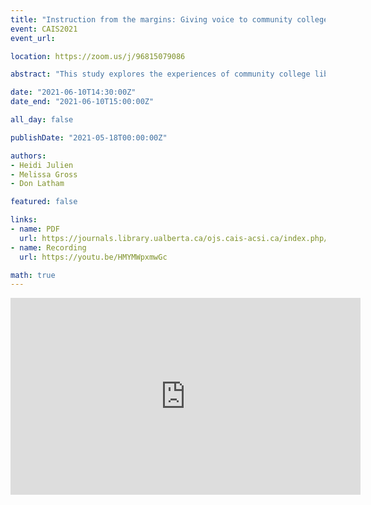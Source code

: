 ```yaml
---
title: "Instruction from the margins: Giving voice to community college librarians"
event: CAIS2021
event_url:

location: https://zoom.us/j/96815079086

abstract: "This study explores the experiences of community college librarians in the United States with instructional responsibility, as they negotiate professional guidelines that challenge their existing practices. Community college environments, students, and programs differ significantly from those typically explored in information literacy research. Thus, the study gives voice to a relatively marginalized set of librarians, many of whom struggle to implement instructional approaches perceived to be more suitable for university contexts."

date: "2021-06-10T14:30:00Z"
date_end: "2021-06-10T15:00:00Z"

all_day: false

publishDate: "2021-05-18T00:00:00Z"

authors:
- Heidi Julien
- Melissa Gross
- Don Latham

featured: false

links:
- name: PDF
  url: https://journals.library.ualberta.ca/ojs.cais-acsi.ca/index.php/cais-asci/article/view/1189/1028
- name: Recording
  url: https://youtu.be/HMYMWpxmwGc

math: true
---
```

<iframe width="560" height="315" src="https://www.youtube.com/embed/HMYMWpxmwGc" title="YouTube video player" frameborder="0" allow="accelerometer; autoplay; clipboard-write; encrypted-media; gyroscope; picture-in-picture" allowfullscreen></iframe>